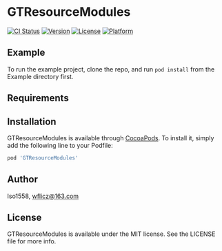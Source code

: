 # GTResourceModules

[![CI Status](https://img.shields.io/travis/Iso1558/GTResourceModules.svg?style=flat)](https://travis-ci.org/Iso1558/GTResourceModules)
[![Version](https://img.shields.io/cocoapods/v/GTResourceModules.svg?style=flat)](https://cocoapods.org/pods/GTResourceModules)
[![License](https://img.shields.io/cocoapods/l/GTResourceModules.svg?style=flat)](https://cocoapods.org/pods/GTResourceModules)
[![Platform](https://img.shields.io/cocoapods/p/GTResourceModules.svg?style=flat)](https://cocoapods.org/pods/GTResourceModules)

## Example

To run the example project, clone the repo, and run `pod install` from the Example directory first.

## Requirements

## Installation

GTResourceModules is available through [CocoaPods](https://cocoapods.org). To install
it, simply add the following line to your Podfile:

```ruby
pod 'GTResourceModules'
```

## Author

Iso1558, wflicz@163.com

## License

GTResourceModules is available under the MIT license. See the LICENSE file for more info.
